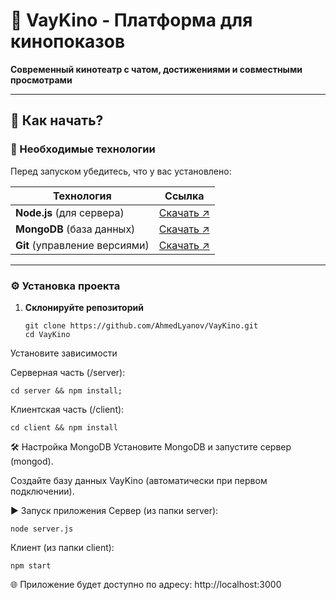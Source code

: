 # 🌟 VayKino - Платформа для кинопоказов  
**Современный кинотеатр с чатом, достижениями и совместными просмотрами**  

---

## 🚀 Как начать?  

### 🔧 Необходимые технологии  
Перед запуском убедитесь, что у вас установлено:  

| Технология               | Ссылка                     |  
|--------------------------|----------------------------|  
| **Node.js** (для сервера) | [Скачать ↗](https://nodejs.org/) |  
| **MongoDB** (база данных) | [Скачать ↗](https://www.mongodb.com/) |  
| **Git** (управление версиями) | [Скачать ↗](https://git-scm.com/) |  

---

### ⚙️ Установка проекта  

1. **Склонируйте репозиторий**  
   ```
   git clone https://github.com/AhmedLyanov/VayKino.git
   cd VayKino
Установите зависимости

Серверная часть (/server):
   ```
   cd server && npm install;
   ```

Клиентская часть (/client):
   ```
   cd client && npm install
   ```
🛠 Настройка MongoDB
Установите MongoDB и запустите сервер (mongod).

Создайте базу данных VayKino (автоматически при первом подключении).

▶️ Запуск приложения
Сервер (из папки server):
```
node server.js
```
Клиент (из папки client):
```
npm start
```
🌐 Приложение будет доступно по адресу: http://localhost:3000

